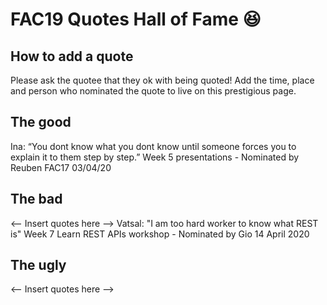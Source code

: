 # FAC19 Quotes Hall of Fame :laughing: 
## How to add a quote 
Please ask the quotee that they ok with being quoted! Add the time, place and person who nominated the quote to live on this prestigious page.


## The good
Ina: “You dont know what you dont know until someone forces you to explain it to them step by step.”
Week 5 presentations - Nominated by Reuben FAC17 03/04/20

## The bad 
<-- Insert quotes here -->
Vatsal: "I am too hard worker to know what REST is"
Week 7 Learn REST APIs workshop - Nominated by Gio 14 April 2020

## The ugly
<-- Insert quotes here -->
